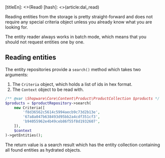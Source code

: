 [titleEn]: <>(Read)
[hash]: <>(article:dal_read)

Reading entities from the storage is pretty straight-forward and does not require any special criteria object unless
you already know what you are looking for.

The entity reader always works in batch mode, which means that you should not request entities one by one.

## Reading entities

The entity repositories provide a `search()` method which takes two arguments:

1. The `Criteria` object, which holds a list of ids in hex format.
2. The `Context` object to be read with.

```php
/** @var \Shopware\Core\Content\Product\ProductCollection $products */
$products = $productRepository->search(
    new Criteria([
        'f8d36562c5614c5994aecb9c73d2b13e',
        '67a8a047b638493d95bb2a4cdf351cf3',
        'b94055962e4b49ceb86f55f8d1932607',
    ]),
    $context
)->getEntities();
```

The return value is a search result which has the entity collection containing all found entities as hydrated objects.
